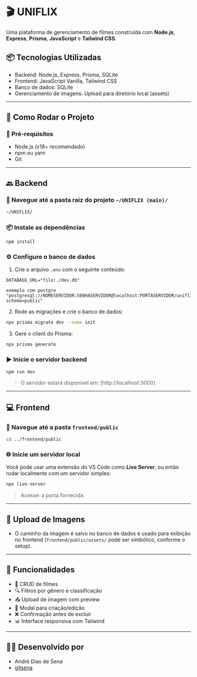 # 🎬 UNIFLIX

Uma plataforma de gerenciamento de filmes construída com **Node.js**, **Express**, **Prisma**, **JavaScript** e **Tailwind CSS**.

## 📦 Tecnologias Utilizadas

- Backend: Node.js, Express, Prisma, SQLite
- Frontend: JavaScript Vanilla, Tailwind CSS
- Banco de dados: SQLite
- Gerenciamento de imagens: Upload para diretório local (assets)

---

## 🚀 Como Rodar o Projeto

### 🔧 Pré-requisitos

- Node.js (v18+ recomendado)
- npm ou yarn
- Git

---

## 🔙 Backend

### 📁 Navegue até a pasta raiz do projeto `~/UNIFLIX (main)/`

```bash
~/UNIFLIX/
```

### 📦 Instale as dependências

```bash
npm install
```

### ⚙️ Configure o banco de dados

1. Crie o arquivo `.env` com o seguinte conteúdo:

```
DATABASE_URL="file:./dev.db"

exemplo com postgre "postgresql://NOMESERVIDOR:SENHASERVIDOR@localhost:PORTASERVIDOR/uniflix?schema=public"
```

2. Rode as migrações e crie o banco de dados:

```bash
npx prisma migrate dev --name init
```

3. Gere o client do Prisma:

```bash
npx prisma generate
```

### ▶️ Inicie o servidor backend

```bash
npm run dev
```

> O servidor estará disponível em: [http://localhost:3000]

---

## 💻 Frontend

### 📁 Navegue até a pasta `frontend/public`

```bash
cd ../frontend/public
```

### 🌐 Inicie um servidor local

Você pode usar uma extensão do VS Code como **Live Server**, ou então rodar localmente com um servidor simples:

```bash
npx live-server
```

> Acesse: a porta fornecida.

---

## 📸 Upload de Imagens

- O caminho da imagem é salvo no banco de dados e usado para exibição no frontend (`frontend/public/assets/` pode ser simbólico, conforme o setup).

---

## 🧪 Funcionalidades

- 📄 CRUD de filmes
- 🔍 Filtros por gênero e classificação
- 📤 Upload de imagem com preview
- 📝 Modal para criação/edição
- ❌ Confirmação antes de excluir
- 📊 Interface responsiva com Tailwind

---

## 🧑‍💻 Desenvolvido por

- André Dias de Sena 
- [gitsena](https://github.com/gitsena)

